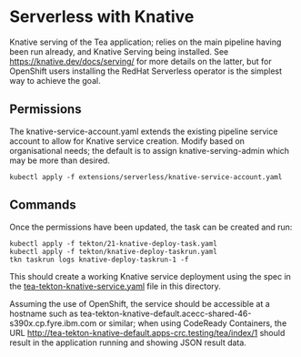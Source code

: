 # Serverless with Knative

Knative serving of the Tea application; relies on the main pipeline having been
run already, and Knative Serving being installed. See https://knative.dev/docs/serving/
for more details on the latter, but for OpenShift users installing the RedHat
Serverless operator is the simplest way to achieve the goal.

## Permissions

The knative-service-account.yaml extends the existing pipeline service account to
allow for Knative service creation. Modify based on organisational needs; the default
is to assign knative-serving-admin which may be more than desired.

```
kubectl apply -f extensions/serverless/knative-service-account.yaml
```

## Commands

Once the permissions have been updated, the task can be created and run:
```
kubectl apply -f tekton/21-knative-deploy-task.yaml
kubectl apply -f tekton/knative-deploy-taskrun.yaml
tkn taskrun logs knative-deploy-taskrun-1 -f
```

This should create a working Knative service deployment using the spec in
the [tea-tekton-knative-service.yaml](tea-tekton-knative-service.yaml) file
in this directory.

Assuming the use of OpenShift, the service should be accessible at a hostname
such as tea-tekton-knative-default.acecc-shared-46-s390x.cp.fyre.ibm.com or
similar; when using CodeReady Containers, the URL http://tea-tekton-knative-default.apps-crc.testing/tea/index/1
should result in the application running and showing JSON result data.

